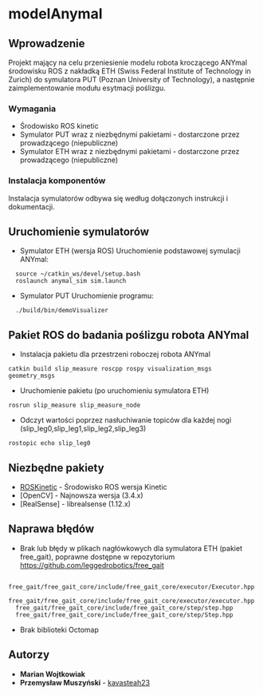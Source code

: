 # modelAnymal

## Wprowadzenie

Projekt mający na celu przeniesienie modelu robota kroczącego ANYmal środowisku ROS z nakładką ETH (Swiss Federal Institute of Technology in Zurich) do symulatora PUT (Poznan University of Technology), a następnie zaimplementowanie modułu esytmacji poślizgu.

### Wymagania
* Środowisko ROS kinetic 
* Symulator PUT wraz z niezbędnymi pakietami - dostarczone przez prowadzącego (niepubliczne)
* Symulator ETH wraz z niezbędnymi pakietami - dostarczone przez prowadzącego (niepubliczne)

### Instalacja komponentów

Instalacja symulatorów odbywa się według dołączonych instrukcji i dokumentacji.

## Uruchomienie symulatorów

* Symulator ETH (wersja ROS)
Uruchomienie podstawowej symulacji ANYmal:
```
  source ~/catkin_ws/devel/setup.bash
  roslaunch anymal_sim sim.launch
```
* Symulator PUT
Uruchomienie programu:
```
  ./build/bin/demoVisualizer
```
## Pakiet ROS do badania poślizgu robota ANYmal
* Instalacja pakietu dla przestrzeni roboczej robota ANYmal
```
catkin build slip_measure roscpp rospy visualization_msgs geometry_msgs
```
* Uruchomienie pakietu (po uruchomieniu symulatora ETH)
```
rosrun slip_measure slip_measure_node
```
* Odczyt wartości poprzez nasłuchiwanie topiców dla każdej nogi (slip_leg0,slip_leg1,slip_leg2,slip_leg3)
```
rostopic echo slip_leg0
```
## Niezbędne pakiety

* [ROSKinetic](http://wiki.ros.org/kinetic/Installation/Ubuntu/) - Środowisko ROS wersja Kinetic
* [OpenCV] - Najnowsza wersja (3.4.x)
* [RealSense] - librealsense (1.12.x)

## Naprawa błędów

* Brak lub błędy w plikach nagłówkowych dla symulatora ETH (pakiet free_gait), poprawne dostępne w repozytorium https://github.com/leggedrobotics/free_gait
```
  free_gait/free_gait_core/include/free_gait_core/executor/Executor.hpp
  free_gait/free_gait_core/include/free_gait_core/executor/executor.hpp
  free_gait/free_gait_core/include/free_gait_core/step/step.hpp
  free_gait/free_gait_core/include/free_gait_core/step/Step.hpp
```


* Brak biblioteki Octomap





## Autorzy

* **Marian Wojtkowiak** 
* **Przemysław Muszyński** - [kavasteah23](https://github.com/kavasteah23)


